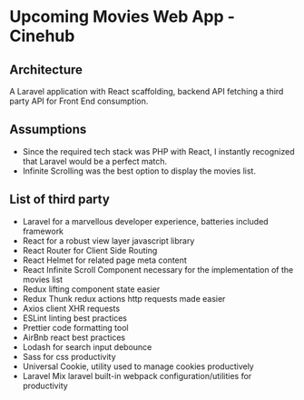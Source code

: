 # Upcoming Movies Web App - Cinehub

## Architecture

A Laravel application with React scaffolding, backend API fetching a third party API for Front End consumption.

## Assumptions

- Since the required tech stack was PHP with React, I instantly recognized that Laravel would be a perfect match.
- Infinite Scrolling was the best option to display the movies list.

## List of third party

- Laravel for a marvellous developer experience, batteries included framework
- React for a robust view layer javascript library
- React Router for Client Side Routing
- React Helmet for related page meta content
- React Infinite Scroll Component necessary for the implementation of the movies list
- Redux lifting component state easier
- Redux Thunk redux actions http requests made easier
- Axios client XHR requests
- ESLint linting best practices
- Prettier code formatting tool
- AirBnb react best practices
- Lodash for search input debounce
- Sass for css productivity
- Universal Cookie, utility used to manage cookies productively
- Laravel Mix laravel built-in webpack configuration/utilities for productivity
